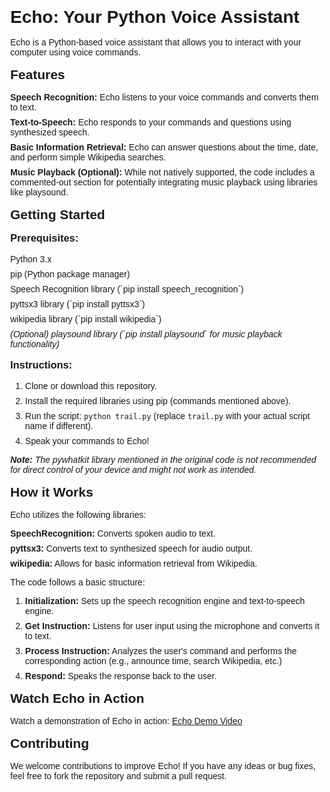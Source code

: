 <!DOCTYPE html>
<html lang="en">
<head>
 <meta charset="UTF-8">
 <meta name="viewport" content="width=device-width, initial-scale=1.0">
 <title>Echo: Your Python Voice Assistant</title>
 <style>
  body {
   font-family: sans-serif;
   margin: 2rem;
  }
  h1, h2, h3 {
   margin: 1rem 0;
  }
  ul {
   list-style: none;
   padding: 0;
  }
  li {
   margin-bottom: 0.5rem;
  }
  .optional {
   font-style: italic;
  }
 </style>
</head>
<body>
 <h1>Echo: Your Python Voice Assistant</h1>
 <p>Echo is a Python-based voice assistant that allows you to interact with your computer using voice commands.</p>

 <h2>Features</h2>
 <ul>
  <li><strong>Speech Recognition:</strong> Echo listens to your voice commands and converts them to text.</li>
  <li><strong>Text-to-Speech:</strong> Echo responds to your commands and questions using synthesized speech.</li>
  <li><strong>Basic Information Retrieval:</strong> Echo can answer questions about the time, date, and perform simple Wikipedia searches.</li>
  <li><strong>Music Playback (Optional):</strong> While not natively supported, the code includes a commented-out section for potentially integrating music playback using libraries like playsound.</li>
 </ul>

 <h2>Getting Started</h2>

 <h3>Prerequisites:</h3>
 <ul>
  <li>Python 3.x</li>
  <li>pip (Python package manager)</li>
  <li>Speech Recognition library (`pip install speech_recognition`)</li>
  <li>pyttsx3 library (`pip install pyttsx3`)</li>
  <li>wikipedia library (`pip install wikipedia`)</li>
  <li class="optional">(Optional) playsound library (`pip install playsound` for music playback functionality)</li>
 </ul>

 <h3>Instructions:</h3>
 <ol>
  <li>Clone or download this repository.</li>
  <li>Install the required libraries using pip (commands mentioned above).</li>
  <li>Run the script: <code>python trail.py</code> (replace <code>trail.py</code> with your actual script name if different).</li>
  <li>Speak your commands to Echo!</li>
 </ol>

 <p class="optional"><strong>Note:</strong> The pywhatkit library mentioned in the original code is not recommended for direct control of your device and might not work as intended.</p>

 <h2>How it Works</h2>

 <p>Echo utilizes the following libraries:</p>
 <ul>
  <li><strong>SpeechRecognition:</strong> Converts spoken audio to text.</li>
  <li><strong>pyttsx3:</strong> Converts text to synthesized speech for audio output.</li>
  <li><strong>wikipedia:</strong> Allows for basic information retrieval from Wikipedia.</li>
 </ul>

 <p>The code follows a basic structure:</p>
 <ol>
  <li><strong>Initialization:</strong> Sets up the speech recognition engine and text-to-speech engine.</li>
  <li><strong>Get Instruction:</strong> Listens for user input using the microphone and converts it to text.</li>
  <li><strong>Process Instruction:</strong> Analyzes the user's command and performs the corresponding action (e.g., announce time, search Wikipedia, etc.)</li>
  <li><strong>Respond:</strong> Speaks the response back to the user.</li>
 </ol>

 <h2>Watch Echo in Action</h2>
 <p>Watch a demonstration of Echo in action: <a href="https://drive.google.com/file/d/1BjmfxYH8JFJk8PM0UjtmF5AgNinGoOk5/view?usp=sharing">Echo Demo Video</a></p>

 <h2>Contributing</h2>

 <p>We welcome contributions to improve Echo! If you have any ideas or bug fixes, feel free to fork the repository and submit a pull request.</p>
</body>
</html>
